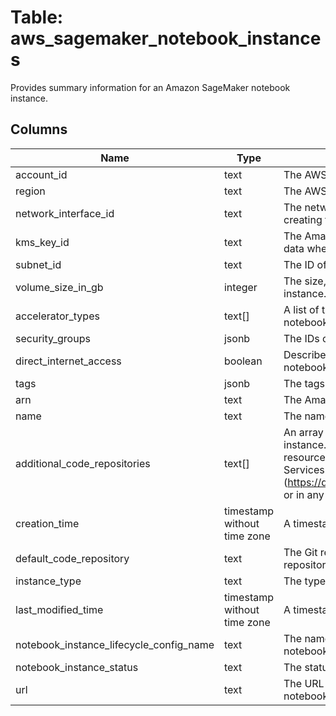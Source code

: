 
# Table: aws_sagemaker_notebook_instances
Provides summary information for an Amazon SageMaker notebook instance.
## Columns
| Name        | Type           | Description  |
| ------------- | ------------- | -----  |
|account_id|text|The AWS Account ID of the resource.|
|region|text|The AWS Region of the resource.|
|network_interface_id|text|The network interface IDs that Amazon SageMaker created at the time of creating the instance.|
|kms_key_id|text|The Amazon Web Services KMS key ID Amazon SageMaker uses to encrypt data when storing it on the ML storage volume attached to the instance.|
|subnet_id|text|The ID of the VPC subnet.|
|volume_size_in_gb|integer|The size, in GB, of the ML storage volume attached to the notebook instance.|
|accelerator_types|text[]|A list of the Elastic Inference (EI) instance types associated with this notebook instance.|
|security_groups|jsonb|The IDs of the VPC security groups.|
|direct_internet_access|boolean|Describes whether Amazon SageMaker provides internet access to the notebook instance.|
|tags|jsonb|The tags associated with the notebook instance.|
|arn|text|The Amazon Resource Name (ARN) of the notebook instance. |
|name|text|The name of the notebook instance that you want a summary for. |
|additional_code_repositories|text[]|An array of up to three Git repositories associated with the notebook instance. These can be either the names of Git repositories stored as resources in your account, or the URL of Git repositories in Amazon Web Services CodeCommit (https://docs.aws.amazon.com/codecommit/latest/userguide/welcome.html) or in any other Git repository|
|creation_time|timestamp without time zone|A timestamp that shows when the notebook instance was created.|
|default_code_repository|text|The Git repository associated with the notebook instance as its default code repository|
|instance_type|text|The type of ML compute instance that the notebook instance is running on.|
|last_modified_time|timestamp without time zone|A timestamp that shows when the notebook instance was last modified.|
|notebook_instance_lifecycle_config_name|text|The name of a notebook instance lifecycle configuration associated with this notebook instance|
|notebook_instance_status|text|The status of the notebook instance.|
|url|text|The URL that you use to connect to the Jupyter instance running in your notebook instance.|

